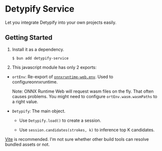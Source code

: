# Detypify Service

Let you integrate Detypify into your own projects easily.

## Getting Started

1. Install it as a dependency.

    ```console
    $ bun add detypify-service
    ```

1. This javascript module has only 2 exports:

  - `ortEnv`: Re-export of [`onnxruntime-web.env`](https://onnxruntime.ai/docs/tutorials/web/env-flags-and-session-options.html). Used to configureonnxruntime.

    Note: ONNX Runtime Web will request wasm files on the fly. That often causes problems. You might need to configure `ortEnv.wasm.wasmPaths` to a right value.

  - `Detypify`: The main object.

    - Use `Detypify.load()` to create a session.

    - Use `session.candidates(strokes, k)` to inference top K candidates.


[Vite](https://vitejs.dev/) is recommended. I'm not sure whether other build tools can resolve bundled assets or not.
